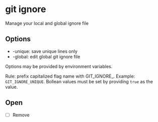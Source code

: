 # git ignore

Manage your local and global ignore file

## Options

- -unique: save unique lines only
- -global: edit global git ignore file

Options may be provided by environment variables.

Rule: prefix capitalized flag name with GIT_IGNORE_. Example: `GIT_IGNORE_UNIQUE`. Bollean values must be set by providing `true` as the value.

## Open

- [ ] Remove